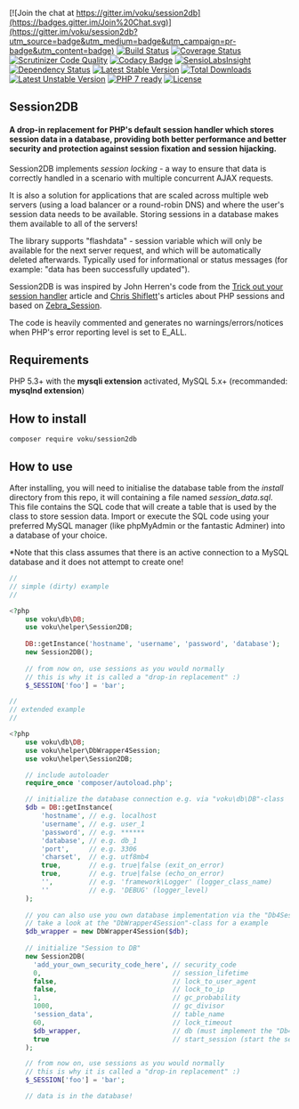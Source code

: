 [![Join the chat at https://gitter.im/voku/session2db](https://badges.gitter.im/Join%20Chat.svg)](https://gitter.im/voku/session2db?utm_source=badge&utm_medium=badge&utm_campaign=pr-badge&utm_content=badge)
[![Build Status](https://travis-ci.org/voku/session2db.svg?branch=master)](https://travis-ci.org/voku/session2db)
[![Coverage Status](https://coveralls.io/repos/github/voku/session2db/badge.svg?branch=master)](https://coveralls.io/github/voku/session2db?branch=master)
[![Scrutinizer Code Quality](https://scrutinizer-ci.com/g/voku/session2db/badges/quality-score.png?b=master)](https://scrutinizer-ci.com/g/voku/session2db/?branch=master)
[![Codacy Badge](https://www.codacy.com/project/badge/836db772ff9443b18103d6a6c6ee35eb)](https://www.codacy.com/app/voku/session2db)
[![SensioLabsInsight](https://insight.sensiolabs.com/projects/32d82172-bf23-4b04-bef9-86c64d498763/mini.png)](https://insight.sensiolabs.com/projects/32d82172-bf23-4b04-bef9-86c64d498763)
[![Dependency Status](https://www.versioneye.com/php/voku:session2db/dev-master/badge.svg)](https://www.versioneye.com/php/voku:session2db/dev-master)
[![Latest Stable Version](https://poser.pugx.org/voku/session2db/v/stable)](https://packagist.org/packages/voku/session2db) 
[![Total Downloads](https://poser.pugx.org/voku/session2db/downloads)](https://packagist.org/packages/voku/session2db) 
[![Latest Unstable Version](https://poser.pugx.org/voku/session2db/v/unstable)](https://packagist.org/packages/voku/session2db)
[![PHP 7 ready](http://php7ready.timesplinter.ch/voku/session2db/badge.svg)](https://travis-ci.org/voku/session2db)
[![License](https://poser.pugx.org/voku/session2db/license)](https://packagist.org/packages/voku/session2db)

## Session2DB

#### A drop-in replacement for PHP's default session handler which stores session data in a database, providing both better performance and better security and protection against session fixation and session hijacking.

Session2DB implements *session locking* - a way to ensure that data is correctly handled in a scenario with multiple concurrent AJAX requests.

It is also a solution for applications that are scaled across multiple web servers (using a load balancer or a round-robin DNS) and where the user's session data needs to be available. Storing sessions in a database makes them available to all of the servers!

The library supports "flashdata" - session variable which will only be available for the next server request, and which will be automatically deleted afterwards. Typically used for informational or status messages (for example: "data has been successfully updated").

Session2DB is was inspired by John Herren's code from the [Trick out your session handler](http://devzone.zend.com/413/trick-out-your-session-handler/) article and [Chris Shiflett](http://shiflett.org/articles/the-truth-about-sessions)'s articles about PHP sessions and based on [Zebra_Session](https://github.com/stefangabos/Zebra_Session). 

The code is heavily commented and generates no warnings/errors/notices when PHP's error reporting level is set to E_ALL.

## Requirements

PHP 5.3+ with the **mysqli extension** activated, MySQL 5.x+ (recommanded: **mysqlnd extension**)

## How to install

```shell
composer require voku/session2db
```

## How to use

After installing, you will need to initialise the database table from the *install* directory from this repo, it will containing a file named *session_data.sql*. This file contains the SQL code that will create a table that is used by the class to store session data. Import or execute the SQL code using your preferred MySQL manager (like phpMyAdmin or the fantastic Adminer) into a database of your choice.

*Note that this class assumes that there is an active connection to a MySQL database and it does not attempt to create one!

```php
//
// simple (dirty) example
//

<?php
    use voku\db\DB;
    use voku\helper\Session2DB;
    
    DB::getInstance('hostname', 'username', 'password', 'database');
    new Session2DB();
    
    // from now on, use sessions as you would normally
    // this is why it is called a "drop-in replacement" :)
    $_SESSION['foo'] = 'bar';
```

```php
//
// extended example
//

<?php
    use voku\db\DB;
    use voku\helper\DbWrapper4Session;
    use voku\helper\Session2DB;

    // include autoloader
    require_once 'composer/autoload.php';

    // initialize the database connection e.g. via "voku\db\DB"-class
    $db = DB::getInstance(
        'hostname', // e.g. localhost
        'username', // e.g. user_1
        'password', // e.g. ******
        'database', // e.g. db_1
        'port',     // e.g. 3306
        'charset',  // e.g. utf8mb4
        true,       // e.g. true|false (exit_on_error)
        true,       // e.g. true|false (echo_on_error)
        '',         // e.g. 'framework\Logger' (logger_class_name)
        ''          // e.g. 'DEBUG' (logger_level)
    );
    
    // you can also use you own database implementation via the "Db4Session"-interface,
    // take a look at the "DbWrapper4Session"-class for a example
    $db_wrapper = new DbWrapper4Session($db);
    
    // initialize "Session to DB"
    new Session2DB(
      'add_your_own_security_code_here', // security_code
      0,                                 // session_lifetime
      false,                             // lock_to_user_agent 
      false,                             // lock_to_ip
      1,                                 // gc_probability 
      1000,                              // gc_divisor 
      'session_data',                    // table_name
      60,                                // lock_timeout 
      $db_wrapper,                       // db (must implement the "Db4Session"-interface)
      true                               // start_session (start the session-handling automatically, otherwise you need to use session2db->start() afterwards)
    );

    // from now on, use sessions as you would normally
    // this is why it is called a "drop-in replacement" :)
    $_SESSION['foo'] = 'bar';

    // data is in the database!
```
